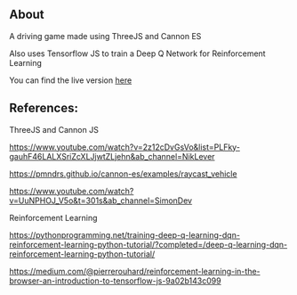 ## About

A driving game made using ThreeJS and Cannon ES

Also uses Tensorflow JS to train a Deep Q Network for Reinforcement Learning

You can find the live version [here](https://self-driving-ai-dql.netlify.app/)  

## References:

ThreeJS and Cannon JS

https://www.youtube.com/watch?v=2z12cDvGsVo&list=PLFky-gauhF46LALXSriZcXLJjwtZLjehn&ab_channel=NikLever

https://pmndrs.github.io/cannon-es/examples/raycast_vehicle

https://www.youtube.com/watch?v=UuNPHOJ_V5o&t=301s&ab_channel=SimonDev

Reinforcement Learning

https://pythonprogramming.net/training-deep-q-learning-dqn-reinforcement-learning-python-tutorial/?completed=/deep-q-learning-dqn-reinforcement-learning-python-tutorial/

https://medium.com/@pierrerouhard/reinforcement-learning-in-the-browser-an-introduction-to-tensorflow-js-9a02b143c099
